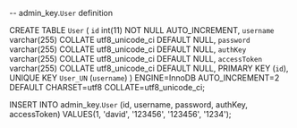 -- admin_key.`User` definition

CREATE TABLE `User` (
`id` int(11) NOT NULL AUTO_INCREMENT,
`username` varchar(255) COLLATE utf8_unicode_ci DEFAULT NULL,
`password` varchar(255) COLLATE utf8_unicode_ci DEFAULT NULL,
`authKey` varchar(255) COLLATE utf8_unicode_ci DEFAULT NULL,
`accessToken` varchar(255) COLLATE utf8_unicode_ci DEFAULT NULL,
PRIMARY KEY (`id`),
UNIQUE KEY `User_UN` (`username`)
) ENGINE=InnoDB AUTO_INCREMENT=2 DEFAULT CHARSET=utf8 COLLATE=utf8_unicode_ci;

INSERT INTO admin_key.`User`
(id, username, password, authKey, accessToken)
VALUES(1, 'david', '123456', '123456', '1234');